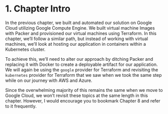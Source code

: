 # 1. Chapter Intro

In the previous chapter, we built and automated our solution on Google Cloud utilizing Google Compute Engine. We built virtual machine Images with Packer and provisioned our virtual machines using Terraform. In this chapter, we’ll follow a similar path, but instead of working with virtual machines, we’ll look at hosting our application in containers within a Kubernetes cluster. 

To achieve this, we’ll need to alter our approach by ditching Packer and replacing it with Docker to create a deployable artifact for our application. We will again be using the `google` provider for Terraform and revisiting the `kubernetes` provider for Terraform that we saw when we took the same step while on our journey with AWS and Azure.

Since the overwhelming majority of this remains the same when we move to Google Cloud, we won’t revisit these topics at the same length in this chapter. However, I would encourage you to bookmark Chapter 8 and refer to it frequently. 